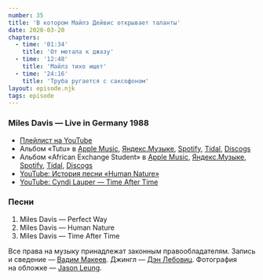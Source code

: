 ```yaml
---
number: 35
title: 'В котором Майлз Дейвис открывает таланты'
date: 2020-03-20
chapters:
  - time: '01:34'
    title: 'От метала к джазу'
  - time: '12:48'
    title: 'Майлз тихо ищет'
  - time: '24:16'
    title: 'Труба ругается с саксофоном'
layout: episode.njk
tags: episode
---
```


### Miles Davis — Live in Germany 1988

- [Плейлист на YouTube](https://www.youtube.com/playlist?list=PLOJ0PP3JfVh6lQmq4P3vl27VjGgUyUBZn)
- Альбом «Tutu» в
  [Apple Music](https://music.apple.com/album/828544687),
  [Яндекс.Музыке](https://music.yandex.ru/album/220719),
  [Spotify](https://open.spotify.com/album/0toDuabaPv8Pa2KGI88eB7),
  [Tidal](https://tidal.com/browse/album/68713195),
  [Discogs](https://www.discogs.com/master/63355)
- Альбом «African Exchange Student» в
  [Apple Music](https://music.apple.com/album/40582477),
  [Яндекс.Музыке](https://music.yandex.ru/album/11535),
  [Spotify](https://open.spotify.com/album/2w3I2JR1A9YGx8bqtY9UKK),
  [Tidal](https://tidal.com/browse/album/259934),
  [Discogs](https://www.discogs.com/master/418898)
- [YouTube: История песни «Human Nature»](https://youtu.be/ITQPxZKm9dY)
- [YouTube: Cyndi Lauper — Time After Time](https://youtu.be/4G7SEL4zwy8)

### Песни

1. Miles Davis — Perfect Way
2. Miles Davis — Human Nature
3. Miles Davis — Time After Time

Все права на музыку принадлежат законным правообладателям. Запись и сведение — [Вадим Макеев](https://twitter.com/pepelsbey). Джингл — [Дэн Лебовиц](https://www.youtube.com/channel/UC38A5qHrlc_Zgua7vL4b96w). Фотография на обложке — [Jason Leung](https://unsplash.com/photos/nBy2abg-6UM).
